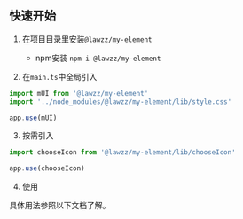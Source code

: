 ## 快速开始

1. 在项目目录里安装`@lawzz/my-element`
    - npm安装 `npm i @lawzz/my-element`

2. 在`main.ts`中全局引入
```js
import mUI from '@lawzz/my-element'
import '../node_modules/@lawzz/my-element/lib/style.css'

app.use(mUI)
```

3. 按需引入

```js
import chooseIcon from '@lawzz/my-element/lib/chooseIcon'

app.use(chooseIcon)
```

4. 使用

具体用法参照以下文档了解。